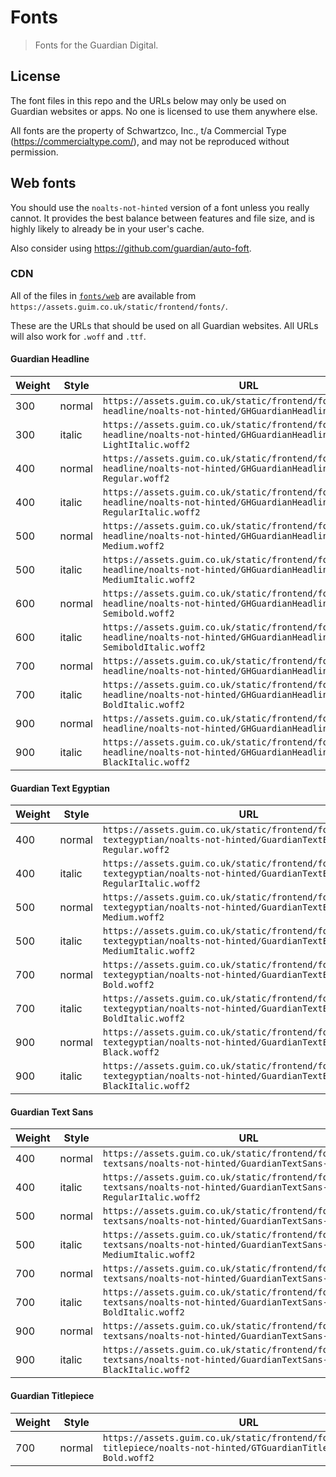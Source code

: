 # Fonts

> Fonts for the Guardian Digital.

## License

The font files in this repo and the URLs below may only be used on Guardian websites or apps. No one is licensed to use them anywhere else.

All fonts are the property of Schwartzco, Inc., t/a Commercial Type (https://commercialtype.com/), and may not be reproduced without permission.

## Web fonts

You should use the `noalts-not-hinted` version of a font unless you really cannot. It provides the best balance between features and file size, and is highly likely to already be in your user's cache.

Also consider using https://github.com/guardian/auto-foft.

### CDN

All of the files in [`fonts/web`](fonts/web) are available from `https://assets.guim.co.uk/static/frontend/fonts/`.

These are the URLs that should be used on all Guardian websites. All URLs will also work for `.woff` and `.ttf`.

#### Guardian Headline

| Weight | Style  | URL                                                                                                                           |
| ------ | ------ | ----------------------------------------------------------------------------------------------------------------------------- |
| 300    | normal | `https://assets.guim.co.uk/static/frontend/fonts/guardian-headline/noalts-not-hinted/GHGuardianHeadline-Light.woff2`          |
| 300    | italic | `https://assets.guim.co.uk/static/frontend/fonts/guardian-headline/noalts-not-hinted/GHGuardianHeadline-LightItalic.woff2`    |
| 400    | normal | `https://assets.guim.co.uk/static/frontend/fonts/guardian-headline/noalts-not-hinted/GHGuardianHeadline-Regular.woff2`        |
| 400    | italic | `https://assets.guim.co.uk/static/frontend/fonts/guardian-headline/noalts-not-hinted/GHGuardianHeadline-RegularItalic.woff2`  |
| 500    | normal | `https://assets.guim.co.uk/static/frontend/fonts/guardian-headline/noalts-not-hinted/GHGuardianHeadline-Medium.woff2`         |
| 500    | italic | `https://assets.guim.co.uk/static/frontend/fonts/guardian-headline/noalts-not-hinted/GHGuardianHeadline-MediumItalic.woff2`   |
| 600    | normal | `https://assets.guim.co.uk/static/frontend/fonts/guardian-headline/noalts-not-hinted/GHGuardianHeadline-Semibold.woff2`       |
| 600    | italic | `https://assets.guim.co.uk/static/frontend/fonts/guardian-headline/noalts-not-hinted/GHGuardianHeadline-SemiboldItalic.woff2` |
| 700    | normal | `https://assets.guim.co.uk/static/frontend/fonts/guardian-headline/noalts-not-hinted/GHGuardianHeadline-Bold.woff2`           |
| 700    | italic | `https://assets.guim.co.uk/static/frontend/fonts/guardian-headline/noalts-not-hinted/GHGuardianHeadline-BoldItalic.woff2`     |
| 900    | normal | `https://assets.guim.co.uk/static/frontend/fonts/guardian-headline/noalts-not-hinted/GHGuardianHeadline-Black.woff2`          |
| 900    | italic | `https://assets.guim.co.uk/static/frontend/fonts/guardian-headline/noalts-not-hinted/GHGuardianHeadline-BlackItalic.woff2`    |

#### Guardian Text Egyptian

| Weight | Style  | URL                                                                                                                                |
| ------ | ------ | ---------------------------------------------------------------------------------------------------------------------------------- |
| 400    | normal | `https://assets.guim.co.uk/static/frontend/fonts/guardian-textegyptian/noalts-not-hinted/GuardianTextEgyptian-Regular.woff2`       |
| 400    | italic | `https://assets.guim.co.uk/static/frontend/fonts/guardian-textegyptian/noalts-not-hinted/GuardianTextEgyptian-RegularItalic.woff2` |
| 500    | normal | `https://assets.guim.co.uk/static/frontend/fonts/guardian-textegyptian/noalts-not-hinted/GuardianTextEgyptian-Medium.woff2`        |
| 500    | italic | `https://assets.guim.co.uk/static/frontend/fonts/guardian-textegyptian/noalts-not-hinted/GuardianTextEgyptian-MediumItalic.woff2`  |
| 700    | normal | `https://assets.guim.co.uk/static/frontend/fonts/guardian-textegyptian/noalts-not-hinted/GuardianTextEgyptian-Bold.woff2`          |
| 700    | italic | `https://assets.guim.co.uk/static/frontend/fonts/guardian-textegyptian/noalts-not-hinted/GuardianTextEgyptian-BoldItalic.woff2`    |
| 900    | normal | `https://assets.guim.co.uk/static/frontend/fonts/guardian-textegyptian/noalts-not-hinted/GuardianTextEgyptian-Black.woff2`         |
| 900    | italic | `https://assets.guim.co.uk/static/frontend/fonts/guardian-textegyptian/noalts-not-hinted/GuardianTextEgyptian-BlackItalic.woff2`   |

#### Guardian Text Sans

| Weight | Style  | URL                                                                                                                        |
| ------ | ------ | -------------------------------------------------------------------------------------------------------------------------- |
| 400    | normal | `https://assets.guim.co.uk/static/frontend/fonts/guardian-textsans/noalts-not-hinted/GuardianTextSans-Regular.woff2`       |
| 400    | italic | `https://assets.guim.co.uk/static/frontend/fonts/guardian-textsans/noalts-not-hinted/GuardianTextSans-RegularItalic.woff2` |
| 500    | normal | `https://assets.guim.co.uk/static/frontend/fonts/guardian-textsans/noalts-not-hinted/GuardianTextSans-Medium.woff2`        |
| 500    | italic | `https://assets.guim.co.uk/static/frontend/fonts/guardian-textsans/noalts-not-hinted/GuardianTextSans-MediumItalic.woff2`  |
| 700    | normal | `https://assets.guim.co.uk/static/frontend/fonts/guardian-textsans/noalts-not-hinted/GuardianTextSans-Bold.woff2`          |
| 700    | italic | `https://assets.guim.co.uk/static/frontend/fonts/guardian-textsans/noalts-not-hinted/GuardianTextSans-BoldItalic.woff2`    |
| 900    | normal | `https://assets.guim.co.uk/static/frontend/fonts/guardian-textsans/noalts-not-hinted/GuardianTextSans-Black.woff2`         |
| 900    | italic | `https://assets.guim.co.uk/static/frontend/fonts/guardian-textsans/noalts-not-hinted/GuardianTextSans-BlackItalic.woff2`   |

#### Guardian Titlepiece

| Weight | Style  | URL                                                                                                                     |
| ------ | ------ | ----------------------------------------------------------------------------------------------------------------------- |
| 700    | normal | `https://assets.guim.co.uk/static/frontend/fonts/guardian-titlepiece/noalts-not-hinted/GTGuardianTitlepiece-Bold.woff2` |
